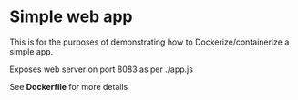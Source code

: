 # Simple web app
This is for the purposes of demonstrating how to Dockerize/containerize a simple app.

Exposes web server on port 8083 as per ./app.js

See **Dockerfile** for more details
